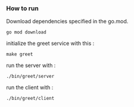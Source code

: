 ### How to run 

Download dependencies specified in the go.mod.
```
go mod download
```
initialize the greet service with this : 
```
make greet
```
run the server with :
```
./bin/greet/server
```
run the client with :
```
./bin/greet/client
```



